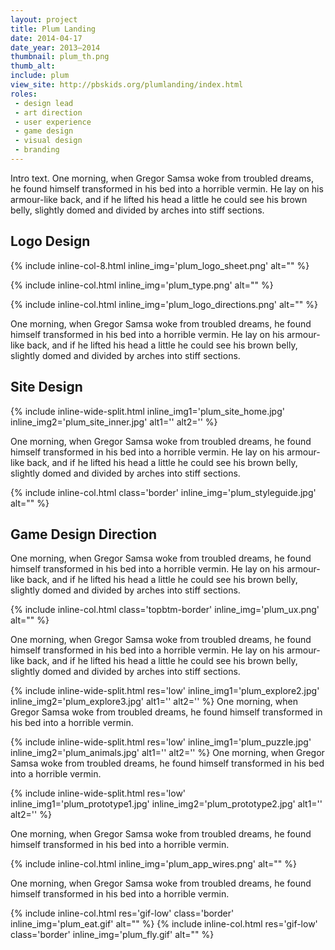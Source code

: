 ```yaml
---
layout: project
title: Plum Landing
date: 2014-04-17
date_year: 2013–2014
thumbnail: plum_th.png
thumb_alt: 
include: plum
view_site: http://pbskids.org/plumlanding/index.html
roles:
 - design lead
 - art direction
 - user experience
 - game design
 - visual design
 - branding
---
```


Intro text. One morning, when Gregor Samsa woke from troubled dreams, he found himself transformed in his bed into a horrible vermin. He lay on his armour-like back, and if he lifted his head a little he could see his brown belly, slightly domed and divided by arches into stiff sections.

## Logo Design
{% include inline-col-8.html inline_img='plum_logo_sheet.png' alt="" %}

{% include inline-col.html inline_img='plum_type.png' alt="" %}

{% include inline-col.html inline_img='plum_logo_directions.png' alt="" %}

One morning, when Gregor Samsa woke from troubled dreams, he found himself transformed in his bed into a horrible vermin. He lay on his armour-like back, and if he lifted his head a little he could see his brown belly, slightly domed and divided by arches into stiff sections.

## Site Design
{% include inline-wide-split.html inline_img1='plum_site_home.jpg' inline_img2='plum_site_inner.jpg' alt1='' alt2='' %}

One morning, when Gregor Samsa woke from troubled dreams, he found himself transformed in his bed into a horrible vermin. He lay on his armour-like back, and if he lifted his head a little he could see his brown belly, slightly domed and divided by arches into stiff sections.

{% include inline-col.html class='border' inline_img='plum_styleguide.jpg' alt="" %}

## Game Design Direction
One morning, when Gregor Samsa woke from troubled dreams, he found himself transformed in his bed into a horrible vermin. He lay on his armour-like back, and if he lifted his head a little he could see his brown belly, slightly domed and divided by arches into stiff sections.

{% include inline-col.html class='topbtm-border' inline_img='plum_ux.png' alt="" %}	

One morning, when Gregor Samsa woke from troubled dreams, he found himself transformed in his bed into a horrible vermin. He lay on his armour-like back, and if he lifted his head a little he could see his brown belly, slightly domed and divided by arches into stiff sections.

{% include inline-wide-split.html res='low' inline_img1='plum_explore2.jpg' inline_img2='plum_explore3.jpg' alt1='' alt2='' %}
One morning, when Gregor Samsa woke from troubled dreams, he found himself transformed in his bed into a horrible vermin.

{% include inline-wide-split.html res='low' inline_img1='plum_puzzle.jpg' inline_img2='plum_animals.jpg' alt1='' alt2='' %}
One morning, when Gregor Samsa woke from troubled dreams, he found himself transformed in his bed into a horrible vermin.

{% include inline-wide-split.html res='low' inline_img1='plum_prototype1.jpg' inline_img2='plum_prototype2.jpg' alt1='' alt2='' %}

One morning, when Gregor Samsa woke from troubled dreams, he found himself transformed in his bed into a horrible vermin.

{% include inline-col.html inline_img='plum_app_wires.png' alt="" %}

One morning, when Gregor Samsa woke from troubled dreams, he found himself transformed in his bed into a horrible vermin.

{% include inline-col.html res='gif-low' class='border' inline_img='plum_eat.gif' alt="" %}
{% include inline-col.html res='gif-low' class='border' inline_img='plum_fly.gif' alt="" %}


